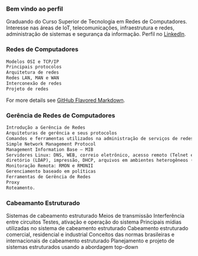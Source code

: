### Bem vindo ao perfil

Graduando do Curso Superior de Tecnologia em Redes de Computadores.
Interesse nas áreas de IoT, telecomunicações, infraestrutura e redes, administração de sistemas e segurança da informação. 
Perfil no [LinkedIn](https://www.linkedin.com/in/eduardossantos/).


### Redes de Computadores

```markdown
Modelos OSI e TCP/IP
Principais protocolos
Arquitetura de redes
Redes LAN, MAN e WAN
Interconexão de redes
Projeto de redes
```

For more details see [GitHub Flavored Markdown](https://guides.github.com/features/mastering-markdown/).

### Gerência de Redes de Computadores

```markdown
Introdução a Gerência de Redes
Arquiteturas de gerência e seus protocolos
Comandos e ferramentas utilizados na administração de serviços de redes baseadas em Linux
Simple Network Management Protocol
Management Information Base – MIB
Servidores Linux: DNS, WEB, correio eletrônico, acesso remoto (Telnet e SSH), transferência de arquivos (FTP e SCP), arquivos em ambiente Linux (NFS), serviço de
diretório (LDAP), impressão, DHCP, arquivos em ambientes heterogêneos (SAMBA) e tradução de endereços (NAT)
Monitoração Remota: RMON e RMONII
Gerenciamento baseado em políticas
Ferramentas de Gerência de Redes
Proxy
Roteamento.
```

### Cabeamanto Estruturado

Sistemas de cabeamento estruturado
Meios de transmissão
Interferência entre circuitos
Testes, ativação e operação do sistema
Principais mídias utilizadas no sistema de cabeamento estruturado
Cabeamento estruturado comercial, residencial e industrial
Conceitos das normas brasileiras e internacionais de cabeamento estruturado
Planejamento e projeto de sistemas estruturados
usando a abordagem top-down
